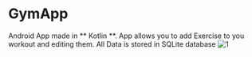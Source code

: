 # GymApp
Android App made in ** Kotlin **.
App allows you to add Exercise to you workout and editing them.
All Data is stored in SQLite database
![1](https://user-images.githubusercontent.com/72613536/113353759-724f7f00-933e-11eb-943c-3845de6875e3.gif)
